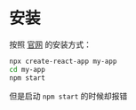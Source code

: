 # 安装

按照 [官网](https://react.docschina.org/docs/create-a-new-react-app.html) 的安装方式：

```bash
npx create-react-app my-app
cd my-app
npm start
```

但是启动 `npm start` 的时候却报错